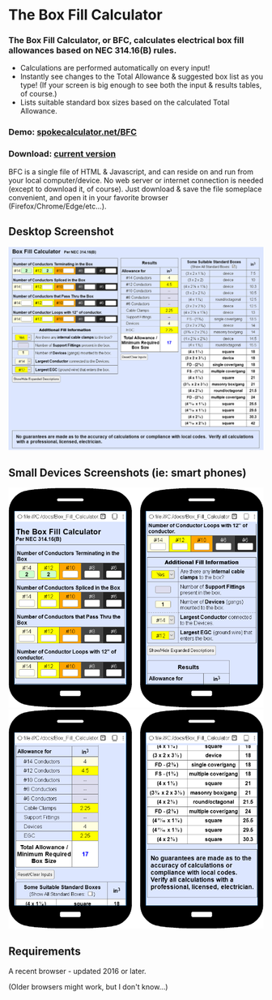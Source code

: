 ﻿# The Box Fill Calculator

### The Box Fill Calculator, or BFC, calculates electrical box fill allowances based on NEC 314.16(B) rules.

* Calculations are performed automatically on every input!
* Instantly see changes to the Total Allowance & suggested box list as you type!
(If your screen is big enough to see both the input & results tables, of course.)
* Lists suitable standard box sizes based on the calculated Total Allowance.

### Demo: [spokecalculator.net/BFC](http://spokecalculator.net/BFC)

### Download: [current version](https://raw.githubusercontent.com/Self-Evident/Box_Fill_Calculator/master/Box_Fill_Calculator.html)

BFC is a single file of HTML & Javascript, and can reside on and run from your local computer/device. No web server or internet connection is needed (except to download it, of course).  Just download & save the file someplace convenient, and open it in your favorite browser (Firefox/Chrome/Edge/etc...).

## Desktop Screenshot
![Desktop Screenshot](readme_images/BFC_screen_shot.desktop.png)

## Small Devices Screenshots (ie: smart phones)
![Small Devices Screenshot](readme_images/BFC_screen_shot.small.1-2.png)
![Small Devices Screenshot](readme_images/BFC_screen_shot.small.3-4.png)


## Requirements
A recent browser - updated 2016 or later.

(Older browsers might work, but I don't know...)
